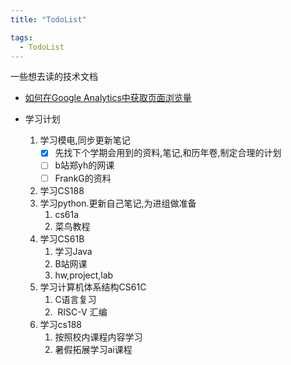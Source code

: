 ```yaml
---
title: "TodoList"

tags:
  - TodoList
---
```


一些想去读的技术文档

- [如何在Google Analytics中获取页面浏览量](https://prinsss.github.io/google-analytics-api-page-views-counter/)

- 学习计划
    1. 学习模电,同步更新笔记
        - [x] 先找下个学期会用到的资料,笔记,和历年卷,制定合理的计划
        - [ ] b站郑yh的网课
        - [ ] FrankG的资料

    2. 学习CS188
    3. 学习python.更新自己笔记,为进组做准备
	    1. cs61a
	    2. 菜鸟教程
	4.  学习CS61B
		1. 学习Java
		2. B站网课
		3. hw,project,lab
	5. 学习计算机体系结构CS61C
		1. C语言复习
		2.  RISC-V 汇编
	6. 学习cs188
		1. 按照校内课程内容学习
		2. 暑假拓展学习ai课程
